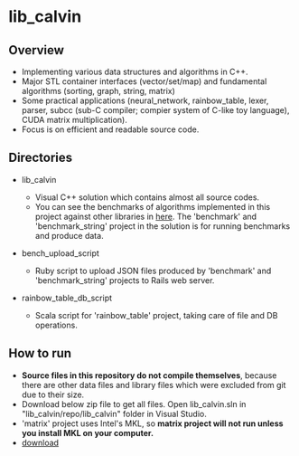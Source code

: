 # lib_calvin

## Overview
* Implementing various data structures and algorithms in C++. 
* Major STL container interfaces (vector/set/map) and fundamental algorithms (sorting, graph, string, matrix)
* Some practical applications (neural_network, rainbow_table, lexer, parser, subcc (sub-C compiler; compier system of C-like toy language), CUDA matrix multiplication).
* Focus is on efficient and readable source code. 

## Directories

* lib_calvin
  * Visual C++ solution which contains almost all source codes. 
  * You can see the benchmarks of algorithms implemented in this project against other libraries in [here](http://bench.minami.im). The 'benchmark' and 'benchmark_string' project in the solution is for running benchmarks and produce data.

* bench_upload_script
  * Ruby script to upload JSON files produced by 'benchmark' and 'benchmark_string' projects to Rails web server.

* rainbow_table_db_script
  * Scala script for 'rainbow_table' project, taking care of file and DB operations. 


## How to run
* **Source files in this repository do not compile themselves**, because there are other data files and library files which were excluded from git due to their size. 
* Download below zip file to get all files. Open lib_calvin.sln in "lib_calvin/repo/lib_calvin" folder in Visual Studio.
* 'matrix' project uses Intel's MKL, so **matrix project will not run unless you install MKL on your computer.**
* [download](https://s3.ap-northeast-2.amazonaws.com/calvin-download/lib_calvin.zip)
